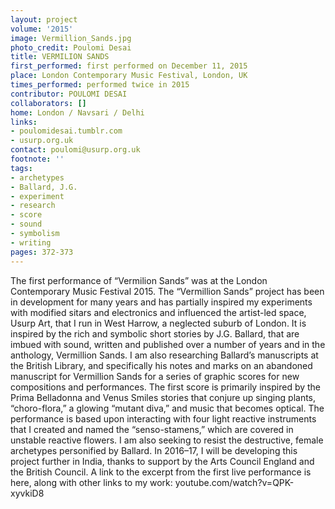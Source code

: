 ```yaml
---
layout: project
volume: '2015'
image: Vermillion_Sands.jpg
photo_credit: Poulomi Desai
title: VERMILION SANDS
first_performed: first performed on December 11, 2015
place: London Contemporary Music Festival, London, UK
times_performed: performed twice in 2015
contributor: POULOMI DESAI
collaborators: []
home: London / Navsari / Delhi
links:
- poulomidesai.tumblr.com
- usurp.org.uk
contact: poulomi@usurp.org.uk
footnote: ''
tags:
- archetypes
- Ballard, J.G.
- experiment
- research
- score
- sound
- symbolism
- writing
pages: 372-373
---
```


The first performance of “Vermilion Sands” was at the London Contemporary Music Festival 2015. The “Vermillion Sands” project has been in development for many years and has partially inspired my experiments with modified sitars and electronics and influenced the artist-led space, Usurp Art, that I run in West Harrow, a neglected suburb of London. It is inspired by the rich and symbolic short stories by J.G. Ballard, that are imbued with sound, written and published over a number of years and in the anthology, Vermillion Sands. I am also researching Ballard’s manuscripts at the British Library, and specifically his notes and marks on an abandoned manuscript for Vermillion Sands for a series of graphic scores for new compositions and performances. The first score is primarily inspired by the Prima Belladonna and Venus Smiles stories that conjure up singing plants, “choro-flora,” a glowing “mutant diva,” and music that becomes optical. The performance is based upon interacting with four light reactive instruments that I created and named the “senso-stamens,” which are covered in unstable reactive flowers. I am also seeking to resist the destructive, female archetypes personified by Ballard. In 2016–17, I will be developing this project further in India, thanks to support by the Arts Council England and the British Council. A link to the excerpt from the first live performance is here, along with other links to my work: youtube.com/watch?v=QPK-xyvkiD8
